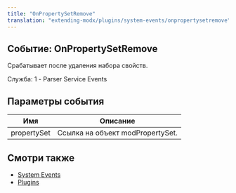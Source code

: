 ```yaml
---
title: "OnPropertySetRemove"
translation: "extending-modx/plugins/system-events/onpropertysetremove"
---
```


## Событие: OnPropertySetRemove

Срабатывает после удаления набора свойств.

Служба: 1 - Parser Service Events

## Параметры события

| Имя         | Описание                         |
| ----------- | -------------------------------- |
| propertySet | Ссылка на объект modPropertySet. |

## Смотри также

- [System Events](extending-modx/plugins/system-events "System Events")
- [Plugins](extending-modx/plugins "Plugins")
